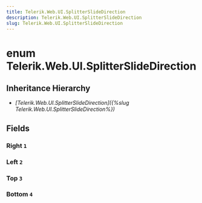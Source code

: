 ```yaml
---
title: Telerik.Web.UI.SplitterSlideDirection
description: Telerik.Web.UI.SplitterSlideDirection
slug: Telerik.Web.UI.SplitterSlideDirection
---
```


# enum Telerik.Web.UI.SplitterSlideDirection

## Inheritance Hierarchy

* *[Telerik.Web.UI.SplitterSlideDirection]({%slug Telerik.Web.UI.SplitterSlideDirection%})*

## Fields

### Right `1`

### Left `2`

### Top `3`

### Bottom `4`



